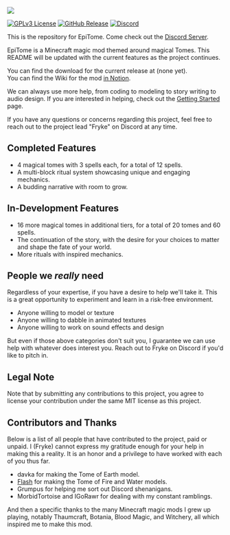 ![](https://i.imgur.com/PR35xZW.jpeg)

[![GPLv3 License](https://img.shields.io/static/v1?label=Licence&message=MIT&color=green)](https://opensource.org/licenses/) [![GitHub Release](https://img.shields.io/static/v1?label=Version&message=UNRELEASED&color=blue)]() [![Discord](https://img.shields.io/static/v1?label=Discord&message=Click%20to%20Join&color=purple)](https://discord.gg/uZ733wCMZ6)

This is the repository for EpiTome. Come check out the [Discord Server](https://discord.gg/uZ733wCMZ6).

EpiTome is a Minecraft magic mod themed around magical Tomes. This README will be updated with the current features as the project continues.

You can find the download for the current release at (none yet).  
You can find the Wiki for the mod [in Notion](https://laminated-concrete.notion.site/18276b4d406044f8a3df38e2bae53320?v=1c2462279577492c8aa232c2034f2641&pvs=4).

We can always use more help, from coding to modeling to story writing to audio design. If you are interested in helping, check out the [Getting Started](https://www.notion.so/laminated-concrete/Getting-Started-efc7603e0ea14aa18101dc3c9acde1c6?pvs=4) page.

If you have any questions or concerns regarding this project, feel free to reach out to the project lead "Fryke" on Discord at any time.

## Completed Features
- 4 magical tomes with 3 spells each, for a total of 12 spells.
- A multi-block ritual system showcasing unique and engaging mechanics.
- A budding narrative with room to grow.

## In-Development Features
- 16 more magical tomes in additional tiers, for a total of 20 tomes and 60 spells.
- The continuation of the story, with the desire for your choices to matter and shape the fate of your world.
- More rituals with inspired mechanics.

## People we _really_ need
Regardless of your expertise, if you have a desire to help we'll take it. This is a great opportunity to experiment and learn in a risk-free environment.
- Anyone willing to model or texture
- Anyone willing to dabble in animated textures
- Anyone willing to work on sound effects and design

But even if those above categories don't suit you, I guarantee we can use help with whatever does interest you. Reach out to Fryke on Discord if you'd like to pitch in.

## Legal Note
Note that by submitting any contributions to this project, you agree to license your contribution under the same MIT license as this project.

## Contributors and Thanks
Below is a list of all people that have contributed to the project, paid or unpaid. I (Fryke) cannot express my gratitude enough for your help in making this a reality. It is an honor and a privilege to have worked with each of you thus far.

- davka for making the Tome of Earth model.
- [Flash](https://sketchfab.com/fflashh) for making the Tome of Fire and Water models.
- Grumpus for helping me sort out Discord shenanigans.
- MorbidTortoise and IGoRawr for dealing with my constant ramblings.

And then a specific thanks to the many Minecraft magic mods I grew up playing, notably Thaumcraft, Botania, Blood Magic, and Witchery, all which inspired me to make this mod.
